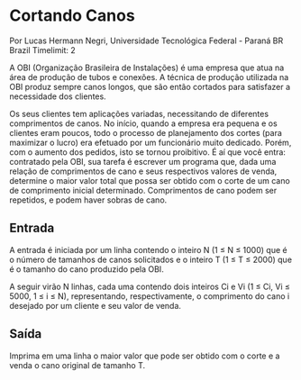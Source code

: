 # Cortando Canos

Por Lucas Hermann Negri, Universidade Tecnológica Federal - Paraná BR Brazil
Timelimit: 2

A OBI (Organização Brasileira de Instalações) é uma empresa que atua na área de produção de tubos e conexões. A técnica de produção utilizada na OBI produz sempre canos longos, que são então cortados para satisfazer a necessidade dos clientes.

Os seus clientes tem aplicações variadas, necessitando de diferentes comprimentos de canos. No início, quando a empresa era pequena e os clientes eram poucos, todo o processo de planejamento dos cortes (para maximizar o lucro) era efetuado por um funcionário muito dedicado. Porém, com o aumento dos pedidos, isto se tornou proibitivo. É aí que você entra: contratado pela OBI, sua tarefa é escrever um programa que, dada uma relação de comprimentos de cano e seus respectivos valores de venda, determine o maior valor total que possa ser obtido com o corte de um cano de comprimento inicial determinado. Comprimentos de cano podem ser repetidos, e podem haver sobras de cano.

## Entrada

A entrada é iniciada por um linha contendo o inteiro N (1 ≤ N ≤ 1000) que é o número de tamanhos de canos solicitados e o inteiro T (1 ≤ T ≤ 2000) que é o tamanho do cano produzido pela OBI.

A seguir virão N linhas, cada uma contendo dois inteiros Ci e Vi (1 ≤ Ci, Vi ≤ 5000, 1 ≤ i ≤ N), representando, respectivamente, o comprimento do cano i desejado por um cliente e seu valor de venda.
## Saída

Imprima em uma linha o maior valor que pode ser obtido com o corte e a venda o cano original de tamanho T.

